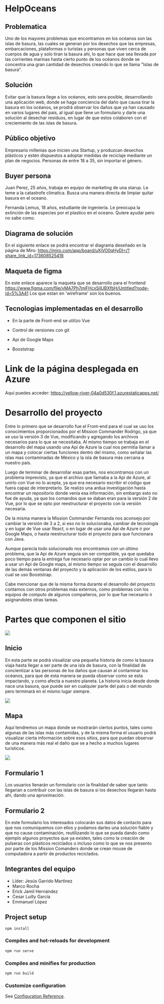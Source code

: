 # HelpOceans
## Problematica 

Uno de los mayores problemas que encontramos en los océanos son las islas de basura, las cuales se generan por los desechos que las empresas, embarcaciones, plataformas o turistas y personas que viven cerca de cuerpos de agua y solo tiran la basura ahí, lo que hace que sea llevada por las corrientes marinas hasta cierto punto de los océanos donde se concentra una gran cantidad de desechos creando lo que se llama "Islas de basura". 

## Solución

Evitar que la basura llege a los océanos, esto sera posible, desarrollando una aplicación web, donde se haga conciencia del daño que causa tirar la basura en los océanos, se prodrá observar los daños que ya han causado en varios lugares del país, al igual que llene un formulario y darle una solución al desechar residuos, en lugar de que estos colaboren con el creciemiento de las islas de basura.

## Público objetivo

Empresario millenias que inicien una Startup, y produzcan desechos plásticos y estén dispuestos a adoptar medidas de reciclaje mediante un plan de negocios.
Personas de entre 18 a 35, sin importar el género.

## Buyer persona

Juan Perez, 25 años, trabaja en equipo de marketing de una starup.
Le teme a la catastrofe climatica.
Busca una manera directa de limpiar quitar basura en el oceano.

Fernanda Lemus, 18 años, estudiante de ingeniería.
Le preocupa la extinción de las especies por el plastico en el oceano.
Quiere ayudar pero no sabe como.

## Diagrama de solución

En el siguiente enlace se podrá encontrar el diagrama deseñado en la página de Miro: https://miro.com/app/board/uXjVO0qHyDI=/?share_link_id=173608525418

## Maqueta de figma

En este enlace aparece la maqueta que se desarrollo para el frontend https://www.figma.com/file/vMA7Ph7mjFHcxSilUBXfbH/Untitled?node-id=5%3A41
Los que estan en 'wireframe' son los buenos.

## Tecnologias implementadas en el desarrollo

* En la parte de Front-end se utilizo Vue

* Control de versiones con git

* Api de Google Maps

* Booststrap

# Link de la página desplegada en Azure

Aquí puedes acceder: https://yellow-river-04a0d530f.1.azurestaticapps.net/

# Desarrollo del proyecto

Entre lo primero que se desarrollo fue el Front-end para el cual se uso los conocimientos proporcionados por el Mission Commander Rodrigo, ya que se uso la versión 3 de Vue, modificando y agregando los archivos necesarios para lo que se necesitaba. Al mismo tiempo se trabaja en el desarrollo del mapa usando una Api de Azure la cual nos permitia llamar a un mapa y colocar ciertas funciones dentro del mismo, como señalar las islas mas contaminadas de México y la isla de basura más cercana a nuestro país.

Luego de terminar de desarrollar esas partes, nos encontramos con un problema imprevisto, ya que el archivo que llamaba a la Api de Azure, al unirlo con Vue no lo acepta, ya que era necesario escribir el código que fuera capaz de interpretarlo. Se realizo una ardua investigación hasta encontrar un repositorio donde venía esa información, sin embargo esto no fue de ayuda, ya que los comandos que se daban eran para la versión 2 de Vue, por lo que se opto por reestructurar el proyecto con la versión necesaria.

De la misma manera la Mission Commander Fernanda nos aconsejo por cambiar la versión de 3 a 2, si eso no lo solucionaba, cambiar de tecnología y en lugar de Vue usar React, o en lugar de usar una Api de Azure ir por Google Maps, o hasta reestructurar todo el proyecto para que funcionara con Java.

Aunque parecía todo solucionado nos encontramos con un último problema, que la Api de Azure seguia sin ser compatible, ya que quedaba poco tiempo para la entrega fue necesario optar por un cambio lo cual llevo a usar un Api de Google maps, al mismo tiempo se seguía con el desarrollo de las demás ventanas del proyecto y la aplicación de los estilos, para lo cual se uso Booststrap.

Cabe mencionar que de la misma forma durante el desarrollo del proyecto contamos con otros problemas más externos, como problemas con los equipos de computo de algunos compañeros, por lo que fue necesario ir asignandoles otras tareas.

# Partes que componen el sitio

![](./src/assets/imagenes/Pagina.gif)

## Inicio 

En esta parte se podrá visualizar una pequeña historia de como la basura viaja hasta llegar a ser parte de una isla de basura, con la finalidad de concientizar a las personas de los daños que causan al contaminar los océanos, para que de esta manera se pueda observar como se esta impactando, y como afecta a nuestro planeta. La historia inicia desde donde nace una basura, que puede ser en cualquier parte del país o del mundo pero terminará en el mismo lugar siempre.

![](./src/assets/imagenes/Inicio.gif)

## Mapa

Aquí tendremos un mapa donde se mostrarán ciertos puntos, tales como algunas de las islas más contamidas, y de la misma forma el usuario podrá visualizar cierta información sobre esos sitios, para que puedan observar de una manera más real el daño que se a hecho a muchos lugares turisticos.

![](./src/assets/imagenes/Mapa.gif)

## Formulario 1

Los usuarios llenarán un formulario con la finalidad de saber que tanto llegarian a contribuir con las islas de basura si los desechos llegarán hasta ahí, dando una aproximación.

## Formulario 2

En este formulario los interesados colocarán sus datos de contacto para que nos comuniquemos con ellos y podamos darles una solución fiable y que no cause contaminación, reutilizando lo que se pueda dando como ejemplo algunos proyectos que ya existen, tales como la creación de pulseras con plásticos reciclados o incluso como lo que se nos presento por parte de los Mission Comanders donde se crean mouse de computadora a partir de productos reciclados.

## Integrantes del equipo

* Líder: Jesús Garrido Martínez
* Marco Rocha
* Erick Jamil Hernández
* Cesar Luilly García
* Emmanuel López 

## Project setup
```
npm install
```

### Compiles and hot-reloads for development
```
npm run serve
```

### Compiles and minifies for production
```
npm run build
```

### Customize configuration
See [Configuration Reference](https://cli.vuejs.org/config/).
